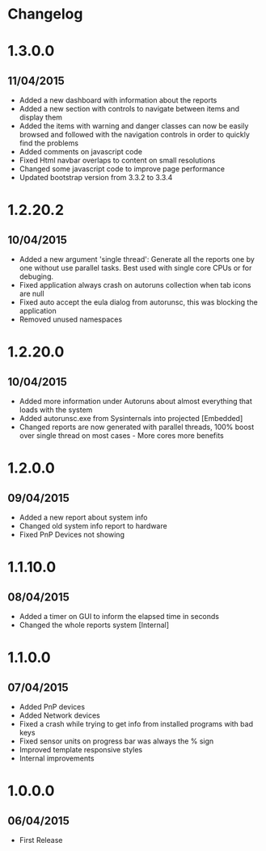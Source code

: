 # Changelog

# 1.3.0.0
## 11/04/2015

* Added a new dashboard with information about the reports
* Added a new section with controls to navigate between items and display them
* Added the items with warning and danger classes can now be easily browsed and followed with the navigation controls in order to quickly find the problems
* Added comments on javascript code
* Fixed Html navbar overlaps to content on small resolutions
* Changed some javascript code to improve page performance
* Updated bootstrap version from 3.3.2 to 3.3.4


# 1.2.20.2
## 10/04/2015

* Added a new argument 'single thread': Generate all the reports one by one without use parallel tasks. Best used with single core CPUs or for debuging.
* Fixed application always crash on autoruns collection when tab icons are null
* Fixed auto accept the eula dialog from autorunsc, this was blocking the application
* Removed unused namespaces


# 1.2.20.0
## 10/04/2015

* Added more information under Autoruns about almost everything that loads with the system
* Added autorunsc.exe from Sysinternals into projected [Embedded]
* Changed reports are now generated with parallel threads, 100% boost over single thread on most cases - More cores more benefits


# 1.2.0.0
## 09/04/2015

* Added a new report about system info
* Changed old system info report to hardware
* Fixed PnP Devices not showing


# 1.1.10.0
## 08/04/2015

* Added a timer on GUI to inform the elapsed time in seconds
* Changed the whole reports system [Internal]


# 1.1.0.0
## 07/04/2015

* Added PnP devices
* Added Network devices
* Fixed a crash while trying to get info from installed programs with bad keys
* Fixed sensor units on progress bar was always the % sign
* Improved template responsive styles
* Internal improvements


# 1.0.0.0
## 06/04/2015

* First Release
